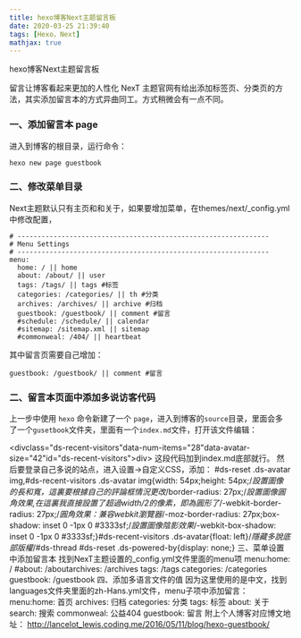 ```yaml
---
title: hexo博客Next主题留言板
date: 2020-03-25 21:39:40
tags: [Hexo，Next]
mathjax: true
---
```


hexo博客Next主题留言板

<!--more-->

留言让博客看起来更加的人性化
NexT 主题官网有给出添加标签页、分类页的方法，其实添加留言本的方式异曲同工。方式稍微会有一点不同。
### 一、添加留言本 page
进入到博客的根目录，运行命令：
```
hexo new page guestbook
```

### 二、修改菜单目录
Next主题默认只有主页和和关于，如果要增加菜单，在themes/next/_config.yml中修改配置，
```
# ---------------------------------------------------------------
# Menu Settings
# ---------------------------------------------------------------
menu:
  home: / || home
  about: /about/ || user
  tags: /tags/ || tags #标签
  categories: /categories/ || th #分类
  archives: /archives/ || archive #归档
  guestbook: /guestbook/ || comment #留言
  #schedule: /schedule/ || calendar
  #sitemap: /sitemap.xml || sitemap
  #commonweal: /404/ || heartbeat
```
其中留言页需要自己增加：
```
guestbook: /guestbook/ || comment #留言
```


















### 二、留言本页面中添加多说访客代码
上一步中使用 `hexo` 命令新建了一个 `page`，进入到博客的`source`目录，里面会多了一个`gusetbook`文件夹，里面有一个`index.md`文件，打开该文件编辑：

<divclass="ds-recent-visitors"data-num-items="28"data-avatar-size="42"id="ds-recent-visitors">div>
这段代码加到index.md底部就行。
然后要登录自己多说的站点，进入设置->自定义CSS，添加：
#ds-reset .ds-avatar img,#ds-recent-visitors .ds-avatar img{width: 54px;height: 54px;/*設置圖像的長和寬，這裏要根據自己的評論框情況更改*/border-radius: 27px;/*設置圖像圓角效果,在這裏我直接設置了超過width/2的像素，即為圓形了*/-webkit-border-radius: 27px;/*圓角效果：兼容webkit瀏覽器*/-moz-border-radius: 27px;box-shadow: inset 0 -1px 0 #3333sf;/*設置圖像陰影效果*/-webkit-box-shadow: inset 0 -1px 0 #3333sf;}#ds-recent-visitors .ds-avatar{float: left}/*隱藏多說底部版權*/#ds-thread #ds-reset .ds-powered-by{display: none;}
三、菜单设置中添加留言本
找到NexT主题设置的_config.yml文件里面的menu项
menu:home: /  #about: /aboutarchives: /archives  tags: /tags  categories: /categories  guestbook: /guestbook
四、添加多语言文件的值
因为这里使用的是中文，找到languages文件夹里面的zh-Hans.yml文件，menu子项中添加留言：
menu:home: 首页  archives: 归档  categories: 分类  tags: 标签  about: 关于  search: 搜索  commonweal: 公益404  guestbook: 留言
附上个人博客对应博文地址：
http://lancelot_lewis.coding.me/2016/05/11/blog/hexo-guestbook/